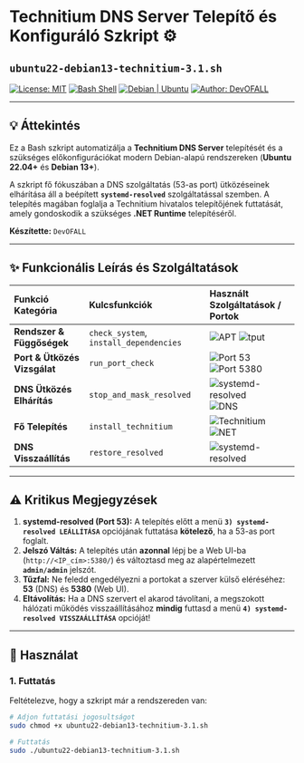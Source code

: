 # Technitium DNS Server Telepítő és Konfiguráló Szkript ⚙️

## `ubuntu22-debian13-technitium-3.1.sh`

[![License: MIT](https://img.shields.io/badge/License-MIT-yellow.svg)](https://opensource.org/licenses/MIT)
[![Bash Shell](https://img.shields.io/badge/Shell-Bash-blue.svg)](https://www.gnu.org/software/bash/)
[![Debian | Ubuntu](https://img.shields.io/badge/Supported_OS-Debian%20%7C%20Ubuntu-orange)](https://www.debian.org/)
[![Author: DevOFALL](https://img.shields.io/badge/Author-DevOFALL-lightgrey)](https://github.com/gcsipai)

---

## 💡 Áttekintés

Ez a Bash szkript automatizálja a **Technitium DNS Server** telepítését és a szükséges előkonfigurációkat modern Debian-alapú rendszereken (**Ubuntu 22.04+** és **Debian 13+**).

A szkript fő fókuszában a DNS szolgáltatás (53-as port) ütközéseinek elhárítása áll a beépített **`systemd-resolved`** szolgáltatással szemben. A telepítés magában foglalja a Technitium hivatalos telepítőjének futtatását, amely gondoskodik a szükséges **.NET Runtime** telepítéséről.

**Készítette:** `DevOFALL`

---

## ✨ Funkcionális Leírás és Szolgáltatások

| Funkció Kategória | Kulcsfunkciók | Használt Szolgáltatások / Portok |
| :--- | :--- | :--- |
| **Rendszer & Függőségek** | `check_system`, `install_dependencies` | ![APT](https://img.shields.io/badge/Package_Manager-APT-0077B6?style=flat-square) ![tput](https://img.shields.io/badge/Terminal_Colors-tput-757575?style=flat-square) |
| **Port & Ütközés Vizsgálat** | `run_port_check` | ![Port 53](https://img.shields.io/badge/Port-53-4CAF50?style=flat-square) ![Port 5380](https://img.shields.io/badge/Port-5380-00BCD4?style=flat-square) |
| **DNS Ütközés Elhárítás** | `stop_and_mask_resolved` | ![systemd-resolved](https://img.shields.io/badge/Service-systemd--resolved-E53935?style=flat-square) ![DNS](https://img.shields.io/badge/Config-/etc/resolv.conf-FFD54F?style=flat-square) |
| **Fő Telepítés** | `install_technitium` | ![Technitium](https://img.shields.io/badge/DNS_Server-Technitium-9C27B0?style=flat-square) ![NET](https://img.shields.io/badge/Runtime-.NET_Core-673AB7?style=flat-square) |
| **DNS Visszaállítás** | `restore_resolved` | ![systemd-resolved](https://img.shields.io/badge/Service-systemd--resolved-3F51B5?style=flat-square) |

---

## ⚠️ Kritikus Megjegyzések

1.  **systemd-resolved (Port 53):** A telepítés előtt a menü **`3) systemd-resolved LEÁLLÍTÁSA`** opciójának futtatása **kötelező**, ha a 53-as port foglalt.
2.  **Jelszó Váltás:** A telepítés után **azonnal** lépj be a Web UI-ba (`http://<IP_cím>:5380/`) és változtasd meg az alapértelmezett **`admin/admin`** jelszót.
3.  **Tűzfal:** Ne feledd engedélyezni a portokat a szerver külső eléréséhez: **53** (DNS) és **5380** (Web UI).
4.  **Eltávolítás:** Ha a DNS szervert el akarod távolítani, a megszokott hálózati működés visszaállításához **mindig** futtasd a menü **`4) systemd-resolved VISSZAÁLLÍTÁSA`** opcióját!

---

## 🚀 Használat

### 1. Futtatás

Feltételezve, hogy a szkript már a rendszereden van:

```bash
# Adjon futtatási jogosultságot
sudo chmod +x ubuntu22-debian13-technitium-3.1.sh

# Futtatás
sudo ./ubuntu22-debian13-technitium-3.1.sh
